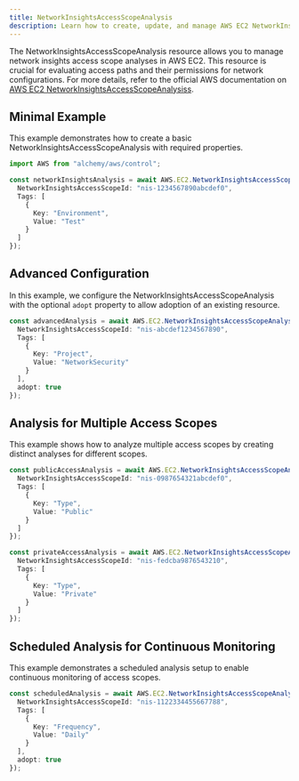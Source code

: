 ```yaml
---
title: NetworkInsightsAccessScopeAnalysis
description: Learn how to create, update, and manage AWS EC2 NetworkInsightsAccessScopeAnalysiss using Alchemy Cloud Control.
---
```


The NetworkInsightsAccessScopeAnalysis resource allows you to manage network insights access scope analyses in AWS EC2. This resource is crucial for evaluating access paths and their permissions for network configurations. For more details, refer to the official AWS documentation on [AWS EC2 NetworkInsightsAccessScopeAnalysiss](https://docs.aws.amazon.com/ec2/latest/userguide/).

## Minimal Example

This example demonstrates how to create a basic NetworkInsightsAccessScopeAnalysis with required properties.

```ts
import AWS from "alchemy/aws/control";

const networkInsightsAnalysis = await AWS.EC2.NetworkInsightsAccessScopeAnalysis("basicAnalysis", {
  NetworkInsightsAccessScopeId: "nis-1234567890abcdef0",
  Tags: [
    {
      Key: "Environment",
      Value: "Test"
    }
  ]
});
```

## Advanced Configuration

In this example, we configure the NetworkInsightsAccessScopeAnalysis with the optional `adopt` property to allow adoption of an existing resource.

```ts
const advancedAnalysis = await AWS.EC2.NetworkInsightsAccessScopeAnalysis("advancedAnalysis", {
  NetworkInsightsAccessScopeId: "nis-abcdef1234567890",
  Tags: [
    {
      Key: "Project",
      Value: "NetworkSecurity"
    }
  ],
  adopt: true
});
```

## Analysis for Multiple Access Scopes

This example shows how to analyze multiple access scopes by creating distinct analyses for different scopes.

```ts
const publicAccessAnalysis = await AWS.EC2.NetworkInsightsAccessScopeAnalysis("publicAccessAnalysis", {
  NetworkInsightsAccessScopeId: "nis-0987654321abcdef0",
  Tags: [
    {
      Key: "Type",
      Value: "Public"
    }
  ]
});

const privateAccessAnalysis = await AWS.EC2.NetworkInsightsAccessScopeAnalysis("privateAccessAnalysis", {
  NetworkInsightsAccessScopeId: "nis-fedcba9876543210",
  Tags: [
    {
      Key: "Type",
      Value: "Private"
    }
  ]
});
```

## Scheduled Analysis for Continuous Monitoring

This example demonstrates a scheduled analysis setup to enable continuous monitoring of access scopes.

```ts
const scheduledAnalysis = await AWS.EC2.NetworkInsightsAccessScopeAnalysis("scheduledAnalysis", {
  NetworkInsightsAccessScopeId: "nis-1122334455667788",
  Tags: [
    {
      Key: "Frequency",
      Value: "Daily"
    }
  ],
  adopt: true
});
```